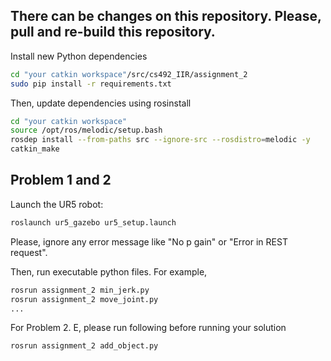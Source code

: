 ## There can be changes on this repository. Please, pull and re-build this repository.

Install new Python dependencies
~~~~bash
cd "your catkin workspace"/src/cs492_IIR/assignment_2
sudo pip install -r requirements.txt
~~~~

Then, update dependencies using rosinstall
~~~~bash
cd "your catkin workspace"
source /opt/ros/melodic/setup.bash
rosdep install --from-paths src --ignore-src --rosdistro=melodic -y
catkin_make 
~~~~

## Problem 1 and 2
Launch the UR5 robot:
~~~~bash
roslaunch ur5_gazebo ur5_setup.launch
~~~~
Please, ignore any error message like "No p gain" or "Error in REST request".

Then, run executable python files. For example,
~~~~bash
rosrun assignment_2 min_jerk.py
rosrun assignment_2 move_joint.py
...
~~~~

For Problem 2. E, please run following before running your solution
~~~~bash
rosrun assignment_2 add_object.py
~~~~
